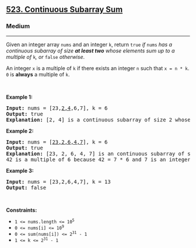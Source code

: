 <h2><a href="https://leetcode.com/problems/continuous-subarray-sum/">523. Continuous Subarray Sum</a></h2><h3>Medium</h3><hr><div style="user-select: auto;" data-read-aloud-multi-block="true"><p style="user-select: auto;">Given an integer array <code style="user-select: auto;">nums</code> and an integer <code style="user-select: auto;">k</code>, return <code style="user-select: auto;">true</code> <em style="user-select: auto;">if </em><code style="user-select: auto;">nums</code><em style="user-select: auto;"> has a continuous subarray of size <strong style="user-select: auto;">at least two</strong> whose elements sum up to a multiple of</em> <code style="user-select: auto;">k</code><em style="user-select: auto;">, or </em><code style="user-select: auto;">false</code><em style="user-select: auto;"> otherwise</em>.</p>

<p style="user-select: auto;">An integer <code style="user-select: auto;">x</code> is a multiple of <code style="user-select: auto;">k</code> if there exists an integer <code style="user-select: auto;">n</code> such that <code style="user-select: auto;">x = n * k</code>. <code style="user-select: auto;">0</code> is <strong style="user-select: auto;">always</strong> a multiple of <code style="user-select: auto;">k</code>.</p>

<p style="user-select: auto;">&nbsp;</p>
<p style="user-select: auto;"><strong class="example" style="user-select: auto;">Example 1:</strong></p>

<pre style="user-select: auto;"><strong style="user-select: auto;">Input:</strong> nums = [23,<u style="user-select: auto;">2,4</u>,6,7], k = 6
<strong style="user-select: auto;">Output:</strong> true
<strong style="user-select: auto;">Explanation:</strong> [2, 4] is a continuous subarray of size 2 whose elements sum up to 6.
</pre>

<p style="user-select: auto;"><strong class="example" style="user-select: auto;">Example 2:</strong></p>

<pre style="user-select: auto;"><strong style="user-select: auto;">Input:</strong> nums = [<u style="user-select: auto;">23,2,6,4,7</u>], k = 6
<strong style="user-select: auto;">Output:</strong> true
<strong style="user-select: auto;">Explanation:</strong> [23, 2, 6, 4, 7] is an continuous subarray of size 5 whose elements sum up to 42.
42 is a multiple of 6 because 42 = 7 * 6 and 7 is an integer.
</pre>

<p style="user-select: auto;"><strong class="example" style="user-select: auto;">Example 3:</strong></p>

<pre style="user-select: auto;"><strong style="user-select: auto;">Input:</strong> nums = [23,2,6,4,7], k = 13
<strong style="user-select: auto;">Output:</strong> false
</pre>

<p style="user-select: auto;">&nbsp;</p>
<p style="user-select: auto;"><strong style="user-select: auto;">Constraints:</strong></p>

<ul style="user-select: auto;">
	<li style="user-select: auto;"><code style="user-select: auto;">1 &lt;= nums.length &lt;= 10<sup style="user-select: auto;">5</sup></code></li>
	<li style="user-select: auto;"><code style="user-select: auto;">0 &lt;= nums[i] &lt;= 10<sup style="user-select: auto;">9</sup></code></li>
	<li style="user-select: auto;"><code style="user-select: auto;">0 &lt;= sum(nums[i]) &lt;= 2<sup style="user-select: auto;">31</sup> - 1</code></li>
	<li style="user-select: auto;"><code style="user-select: auto;">1 &lt;= k &lt;= 2<sup style="user-select: auto;">31</sup> - 1</code></li>
</ul>
</div>